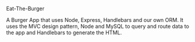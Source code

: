  Eat-The-Burger
 
A Burger App that uses Node, Express, Handlebars and our own ORM. It uses the MVC design pattern, Node and MySQL to query and route data to the app and Handlebars to generate the HTML.

